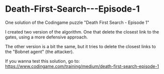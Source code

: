 # Death-First-Search---Episode-1
One solution of the Codingame puzzle "Death First Search - Episode 1"

I created two version of the algorithm.
One that delete the closest link to the gates, using a more defensive approach.

The other version is a bit the same, but it tries to delete the closest links to the "Bobnet agent" (the attacker).

If you wanna test this solution, go to: https://www.codingame.com/training/medium/death-first-search-episode-1
